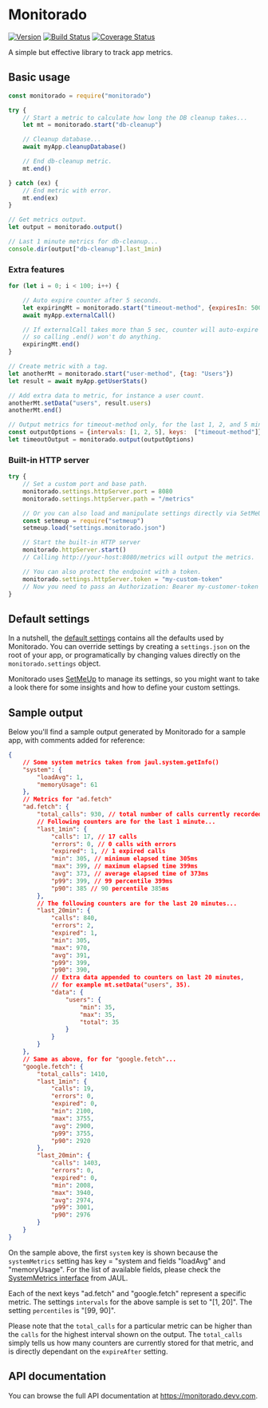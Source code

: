 # Monitorado

[![Version](https://img.shields.io/npm/v/monitorado.svg)](https://npmjs.com/package/monitorado)
[![Build Status](https://img.shields.io/travis/igoramadas/monitorado.svg)](https://travis-ci.org/igoramadas/monitorado)
[![Coverage Status](https://img.shields.io/coveralls/igoramadas/monitorado.svg)](https://coveralls.io/github/igoramadas/monitorado?branch=master)

A simple but effective library to track app metrics.

## Basic usage

```javascript
const monitorado = require("monitorado")

try {
    // Start a metric to calculate how long the DB cleanup takes...
    let mt = monitorado.start("db-cleanup")

    // Cleanup database...
    await myApp.cleanupDatabase()

    // End db-cleanup metric.
    mt.end()

} catch (ex) {
    // End metric with error.
    mt.end(ex)
}

// Get metrics output.
let output = monitorado.output()

// Last 1 minute metrics for db-cleanup...
console.dir(output["db-cleanup"].last_1min)
```

### Extra features

```javascript
for (let i = 0; i < 100; i++) {

    // Auto expire counter after 5 seconds.
    let expiringMt = monitorado.start("timeout-method", {expiresIn: 5000})
    await myApp.externalCall()

    // If externalCall takes more than 5 sec, counter will auto-expire
    // so calling .end() won't do anything.
    expiringMt.end()
}

// Create metric with a tag.
let anotherMt = monitorado.start("user-method", {tag: "Users"})
let result = await myApp.getUserStats()

// Add extra data to metric, for instance a user count.
anotherMt.setData("users", result.users)
anotherMt.end()

// Output metrics for timeout-method only, for the last 1, 2, and 5 minutes.
const outputOptions = {intervals: [1, 2, 5], keys:  ["timeout-method"]}
let timeoutOutput = monitorado.output(outputOptions)
```

### Built-in HTTP server

```javascript
try {
    // Set a custom port and base path.
    monitorado.settings.httpServer.port = 8080
    monitorado.settings.httpServer.path = "/metrics"

    // Or you can also load and manipulate settings directly via SetMeUp...
    const setmeup = require("setmeup")
    setmeup.load("settings.monitorado.json")

    // Start the built-in HTTP server
    monitorado.httpServer.start()
    // Calling http://your-host:8080/metrics will output the metrics.

    // You can also protect the endpoint with a token.
    monitorado.settings.httpServer.token = "my-custom-token"
    // Now you need to pass an Authorization: Bearer my-customer-token header.
}
```

## Default settings

In a nutshell, the [default settings](https://raw.githubusercontent.com/igoramadas/monitorado/master/settings.default.json)
contains all the defaults used by Monitorado. You can override settings
by creating a `settings.json` on the root of your app, or programatically
by changing values directly on the `monitorado.settings` object.

Monitorado uses [SetMeUp](https://github.com/igoramadas/setmeup) to manage
its settings, so you might want to take a look there for some insights and
how to define your custom settings.

## Sample output

Below you'll find a sample output generated by Monitorado for a sample app,
with comments added for reference:

```json
{
    // Some system metrics taken from jaul.system.getInfo()
    "system": {
        "loadAvg": 1,
        "memoryUsage": 61
    },
    // Metrics for "ad.fetch"
    "ad.fetch": {
        "total_calls": 930, // total number of calls currently recorded
        // Following counters are for the last 1 minute...
        "last_1min": {
            "calls": 17, // 17 calls
            "errors": 0, // 0 calls with errors
            "expired": 1, // 1 expired calls
            "min": 305, // minimum elapsed time 305ms
            "max": 399, // maximum elapsed time 399ms
            "avg": 373, // average elapsed time of 373ms
            "p99": 399, // 99 percentile 399ms
            "p90": 385 // 90 percentile 385ms
        },
        // The following counters are for the last 20 minutes...
        "last_20min": {
            "calls": 840,
            "errors": 2,
            "expired": 1,
            "min": 305,
            "max": 970,
            "avg": 391,
            "p99": 399,
            "p90": 390,
            // Extra data appended to counters on last 20 minutes,
            // for example mt.setData("users", 35).
            "data": {
                "users": {
                    "min": 35,
                    "max": 35,
                    "total": 35
                }
            }
        }
    },
    // Same as above, for for "google.fetch"...
    "google.fetch": {
        "total_calls": 1410,
        "last_1min": {
            "calls": 19,
            "errors": 0,
            "expired": 0,
            "min": 2100,
            "max": 3755,
            "avg": 2900,
            "p99": 3755,
            "p90": 2920
        },
        "last_20min": {
            "calls": 1403,
            "errors": 0,
            "expired": 0,
            "min": 2008,
            "max": 3940,
            "avg": 2974,
            "p99": 3001,
            "p90": 2976
        }
    }
}
```

On the sample above, the first `system` key is shown because the `systemMetrics`
setting has key = "system and fields "loadAvg" and "memoryUsage". For the list
of available fields, please check the
[SystemMetrics interface](https://jaul.devv.com/interfaces/_system_.systemmetrics.html)
from JAUL.

Each of the next keys "ad.fetch" and "google.fetch" represent a specific metric. The settings
`intervals` for the above sample is set to "[1, 20]". The setting `percentiles` is "[99, 90]".

Please note that the `total_calls` for a particular metric can be higher than the `calls`
for the highest interval shown on the output. The `total_calls` simply tells us how
many counters are currently stored for that metric, and is directly dependant on the
`expireAfter` setting.

## API documentation

You can browse the full API documentation at https://monitorado.devv.com.
